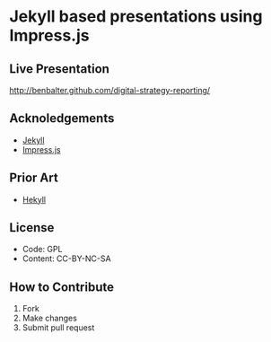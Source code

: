Jekyll based presentations using Impress.js
===========================================

Live Presentation
-----------------
<http://benbalter.github.com/digital-strategy-reporting/>

Acknoledgements
---------------
* [Jekyll](https://github.com/mojombo/jekyll)
* [Impress.js](https://github.com/bartaz/impress.js/)

Prior Art
---------
* [Hekyll](https://github.com/bmcmurray/hekyll)

License
-------

* Code: GPL
* Content: CC-BY-NC-SA

How to Contribute
-----------------

1. Fork
2. Make changes
3. Submit pull request 
  